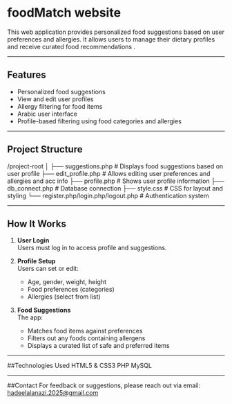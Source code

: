 # foodMatch website

This web application provides personalized food suggestions based on user preferences and allergies. It allows users to manage their dietary profiles and receive curated food recommendations .

---

##  Features

-  Personalized food suggestions
-  View and edit user profiles
-  Allergy filtering for food items
-  Arabic user interface
-  Profile-based filtering using food categories and allergies

---

##  Project Structure

/project-root
│
├── suggestions.php # Displays food suggestions based on user profile
├── edit_profile.php # Allows editing user preferences and allergies and acc info 
├── profile.php # Shows user profile information
├── db_connect.php # Database connection 
├── style.css # CSS for layout and styling 
└── register.php/login.php/logout.php # Authentication system 

---

##  How It Works

1. **User Login**  
   Users must log in to access profile and suggestions.

2. **Profile Setup**  
   Users can set or edit:
   - Age, gender, weight, height
   - Food preferences (categories)
   - Allergies (select from list)

3. **Food Suggestions**  
   The app:
   - Matches food items against preferences
   - Filters out any foods containing allergens
   - Displays a curated list of safe and preferred items

---

##Technologies Used
HTML5 & CSS3
PHP
MySQL

---

##Contact
For feedback or suggestions, please reach out via email: hadeelalanazi.2025@gmail.com
